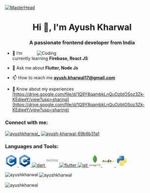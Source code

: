[![MasterHead](https://mobiosolutions.com/wp-content/uploads/2020/07/Group-3.png)](https://rishavchanda.io)

<h1 align="center">Hi 👋, I'm Ayush Kharwal</h1>
<h3 align="center">A passionate frontend developer from India</h3>

<img align="right" alt="Coding" width="400" src="https://cdn.dribbble.com/users/1162077/screenshots/5403918/focus-animation.gif">

- 🌱 I’m currently learning **Firebase, React JS**

- 💬 Ask me about **Flutter, Node Js**

- 📫 How to reach me **ayush.kharwal17@gmail.com**

- 📄 Know about my experiences [https://drive.google.com/file/d/1Q9Y8qambkLnQuOzbtOSoz3Zk-KEdieeY/view?usp=sharing](https://drive.google.com/file/d/1Q9Y8qambkLnQuOzbtOSoz3Zk-KEdieeY/view?usp=sharing)

<h3 align="left">Connect with me:</h3>
<p align="left">
<a href="https://twitter.com/ayushkharwal_" target="blank"><img align="center" src="https://raw.githubusercontent.com/rahuldkjain/github-profile-readme-generator/master/src/images/icons/Social/twitter.svg" alt="ayushkharwal_" height="30" width="40" /></a>
<a href="https://linkedin.com/in/ayush-kharwal-69b6b31a1" target="blank"><img align="center" src="https://raw.githubusercontent.com/rahuldkjain/github-profile-readme-generator/master/src/images/icons/Social/linked-in-alt.svg" alt="ayush-kharwal-69b6b31a1" height="30" width="40" /></a>
</p>

<h3 align="left">Languages and Tools:</h3>
<p align="left"> <a href="https://www.cprogramming.com/" target="_blank" rel="noreferrer"> <img src="https://raw.githubusercontent.com/devicons/devicon/master/icons/c/c-original.svg" alt="c" width="40" height="40"/> </a> <a href="https://www.w3schools.com/cpp/" target="_blank" rel="noreferrer"> <img src="https://raw.githubusercontent.com/devicons/devicon/master/icons/cplusplus/cplusplus-original.svg" alt="cplusplus" width="40" height="40"/> </a> <a href="https://dart.dev" target="_blank" rel="noreferrer"> <img src="https://www.vectorlogo.zone/logos/dartlang/dartlang-icon.svg" alt="dart" width="40" height="40"/> </a> <a href="https://expressjs.com" target="_blank" rel="noreferrer"> <img src="https://raw.githubusercontent.com/devicons/devicon/master/icons/express/express-original-wordmark.svg" alt="express" width="40" height="40"/> </a> <a href="https://flutter.dev" target="_blank" rel="noreferrer"> <img src="https://www.vectorlogo.zone/logos/flutterio/flutterio-icon.svg" alt="flutter" width="40" height="40"/> </a> <a href="https://git-scm.com/" target="_blank" rel="noreferrer"> <img src="https://www.vectorlogo.zone/logos/git-scm/git-scm-icon.svg" alt="git" width="40" height="40"/> </a> <a href="https://www.mongodb.com/" target="_blank" rel="noreferrer"> <img src="https://raw.githubusercontent.com/devicons/devicon/master/icons/mongodb/mongodb-original-wordmark.svg" alt="mongodb" width="40" height="40"/> </a> <a href="https://nodejs.org" target="_blank" rel="noreferrer"> <img src="https://raw.githubusercontent.com/devicons/devicon/master/icons/nodejs/nodejs-original-wordmark.svg" alt="nodejs" width="40" height="40"/> </a> <a href="https://www.python.org" target="_blank" rel="noreferrer"> <img src="https://raw.githubusercontent.com/devicons/devicon/master/icons/python/python-original.svg" alt="python" width="40" height="40"/> </a> </p>

<p><img align="left" src="https://github-readme-stats.vercel.app/api/top-langs?username=ayushkharwal&show_icons=true&locale=en&layout=compact" alt="ayushkharwal" /></p>

<p>&nbsp;<img align="center" src="https://github-readme-stats.vercel.app/api?username=ayushkharwal&show_icons=true&locale=en" alt="ayushkharwal" /></p>

<p><img align="center" src="https://github-readme-streak-stats.herokuapp.com/?user=ayushkharwal&" alt="ayushkharwal" /></p>
